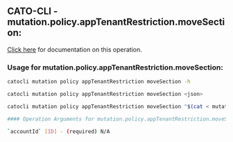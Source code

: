 
## CATO-CLI - mutation.policy.appTenantRestriction.moveSection:
[Click here](https://api.catonetworks.com/documentation/#mutation-mutation.policy.appTenantRestriction.moveSection) for documentation on this operation.

### Usage for mutation.policy.appTenantRestriction.moveSection:

```bash
catocli mutation policy appTenantRestriction moveSection -h

catocli mutation policy appTenantRestriction moveSection <json>

catocli mutation policy appTenantRestriction moveSection "$(cat < mutation.policy.appTenantRestriction.moveSection.json)"

#### Operation Arguments for mutation.policy.appTenantRestriction.moveSection ####

`accountId` [ID] - (required) N/A    
